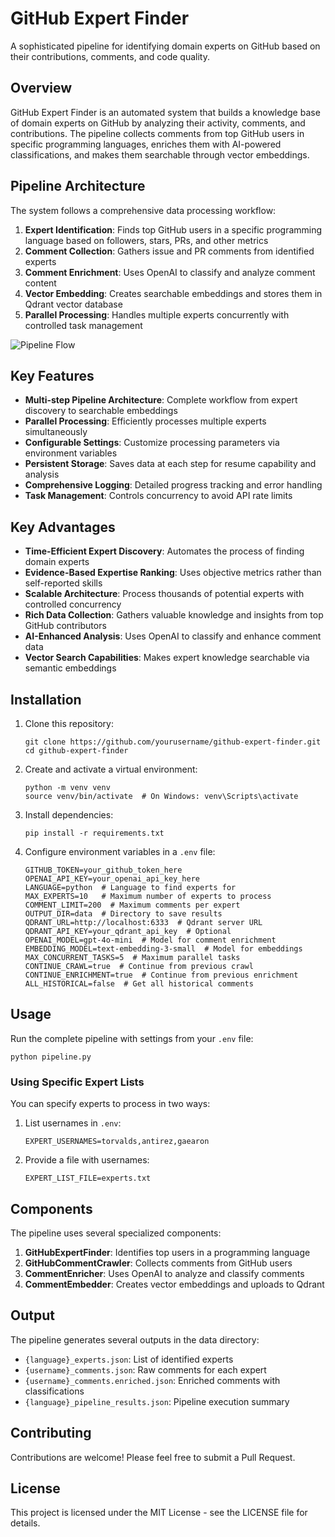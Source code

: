 # GitHub Expert Finder

A sophisticated pipeline for identifying domain experts on GitHub based on their contributions, comments, and code quality.

## Overview

GitHub Expert Finder is an automated system that builds a knowledge base of domain experts on GitHub by analyzing their activity, comments, and contributions. The pipeline collects comments from top GitHub users in specific programming languages, enriches them with AI-powered classifications, and makes them searchable through vector embeddings.

## Pipeline Architecture

The system follows a comprehensive data processing workflow:

1. **Expert Identification**: Finds top GitHub users in a specific programming language based on followers, stars, PRs, and other metrics
2. **Comment Collection**: Gathers issue and PR comments from identified experts
3. **Comment Enrichment**: Uses OpenAI to classify and analyze comment content
4. **Vector Embedding**: Creates searchable embeddings and stores them in Qdrant vector database
5. **Parallel Processing**: Handles multiple experts concurrently with controlled task management

![Pipeline Flow](https://mermaid.ink/img/pako:eNp1kc1uwjAQhF9l5TNU4sgVToUDB6BCLdDCpRdnY2ilxo7sNVJReHcdB6jKj280M_uxs_QEuVZIEMJO1YWRlZ7MtSFN96aw5Uotjdob-aW0w0-8vqhFFZJ-NEYdK0F35S7X5mAuSHBndl-HfAMn-xxC5_1sSbP5Kn7bwPQPeOQ8YmE_YpTBFIaC08MQBrPxmI9FMOXBrNeP-XzEgA2mfBL0Md-mYZ7uA_dYmFzwLPOMvcg3jtG1UoUqTcvgvcLOdoNx3DkfllqbXvMtJu-3kfwEcVfbhqxGqnApyPYEL1jVpsH75xQJKmkKtNRKZ9bsseUXlddK0iMqSTjlOgej61yRo_OGdv6tCmGkXv6_sObY4i-EqL89SVZqhwRaqDJmLdPyOg5IvtxpJOj8wivOF5xKgqoQspB5eTTJF-7U3WQ?type=png)

## Key Features

- **Multi-step Pipeline Architecture**: Complete workflow from expert discovery to searchable embeddings
- **Parallel Processing**: Efficiently processes multiple experts simultaneously 
- **Configurable Settings**: Customize processing parameters via environment variables
- **Persistent Storage**: Saves data at each step for resume capability and analysis
- **Comprehensive Logging**: Detailed progress tracking and error handling
- **Task Management**: Controls concurrency to avoid API rate limits

## Key Advantages

- **Time-Efficient Expert Discovery**: Automates the process of finding domain experts
- **Evidence-Based Expertise Ranking**: Uses objective metrics rather than self-reported skills
- **Scalable Architecture**: Process thousands of potential experts with controlled concurrency
- **Rich Data Collection**: Gathers valuable knowledge and insights from top GitHub contributors
- **AI-Enhanced Analysis**: Uses OpenAI to classify and enhance comment data
- **Vector Search Capabilities**: Makes expert knowledge searchable via semantic embeddings

## Installation

1. Clone this repository:
   ```
   git clone https://github.com/yourusername/github-expert-finder.git
   cd github-expert-finder
   ```

2. Create and activate a virtual environment:
   ```
   python -m venv venv
   source venv/bin/activate  # On Windows: venv\Scripts\activate
   ```

3. Install dependencies:
   ```
   pip install -r requirements.txt
   ```

4. Configure environment variables in a `.env` file:
   ```
   GITHUB_TOKEN=your_github_token_here
   OPENAI_API_KEY=your_openai_api_key_here
   LANGUAGE=python  # Language to find experts for
   MAX_EXPERTS=10   # Maximum number of experts to process
   COMMENT_LIMIT=200  # Maximum comments per expert
   OUTPUT_DIR=data  # Directory to save results
   QDRANT_URL=http://localhost:6333  # Qdrant server URL
   QDRANT_API_KEY=your_qdrant_api_key  # Optional
   OPENAI_MODEL=gpt-4o-mini  # Model for comment enrichment
   EMBEDDING_MODEL=text-embedding-3-small  # Model for embeddings
   MAX_CONCURRENT_TASKS=5  # Maximum parallel tasks
   CONTINUE_CRAWL=true  # Continue from previous crawl
   CONTINUE_ENRICHMENT=true  # Continue from previous enrichment
   ALL_HISTORICAL=false  # Get all historical comments
   ```

## Usage

Run the complete pipeline with settings from your `.env` file:

```
python pipeline.py
```

### Using Specific Expert Lists

You can specify experts to process in two ways:

1. List usernames in `.env`:
   ```
   EXPERT_USERNAMES=torvalds,antirez,gaearon
   ```

2. Provide a file with usernames:
   ```
   EXPERT_LIST_FILE=experts.txt
   ```

## Components

The pipeline uses several specialized components:

1. **GitHubExpertFinder**: Identifies top users in a programming language
2. **GitHubCommentCrawler**: Collects comments from GitHub users
3. **CommentEnricher**: Uses OpenAI to analyze and classify comments
4. **CommentEmbedder**: Creates vector embeddings and uploads to Qdrant

## Output

The pipeline generates several outputs in the data directory:

- `{language}_experts.json`: List of identified experts
- `{username}_comments.json`: Raw comments for each expert
- `{username}_comments.enriched.json`: Enriched comments with classifications
- `{language}_pipeline_results.json`: Pipeline execution summary

## Contributing

Contributions are welcome! Please feel free to submit a Pull Request.

## License

This project is licensed under the MIT License - see the LICENSE file for details. 
